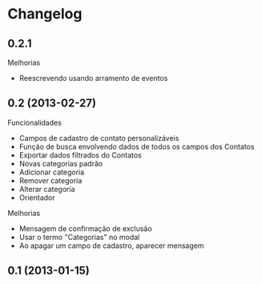 Changelog
=========

## 0.2.1

Melhorias
- Reescrevendo usando arramento de eventos

## 0.2 (2013-02-27)

Funcionalidades
- Campos de cadastro de contato personalizáveis
- Função de busca envolvendo dados de todos os campos dos Contatos
- Exportar dados filtrados do Contatos
- Novas categorias padrão
- Adicionar categoria
- Remover categoria
- Alterar categoria
- Orientador

Melhorias
- Mensagem de confirmação de exclusão
- Usar o termo "Categorias" no modal
- Ao apagar um campo de cadastro, aparecer mensagem

## 0.1 (2013-01-15)

